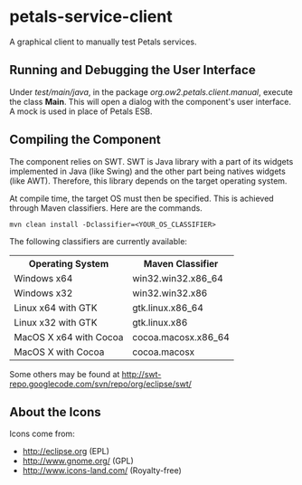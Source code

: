 petals-service-client
=====================

A graphical client to manually test Petals services.


Running and Debugging the User Interface
----------------------------------------

Under *test/main/java*, in the package *org.ow2.petals.client.manual*, execute the class **Main**.
This will open a dialog with the component's user interface. A mock is used in place of Petals ESB.


Compiling the Component
-----------------------

The component relies on SWT.
SWT is Java library with a part of its widgets implemented in Java (like Swing) and the other part being natives widgets (like AWT).
Therefore, this library depends on the target operating system. 

At compile time, the target OS must then be specified.
This is achieved through Maven classifiers. Here are the commands.

	mvn clean install -Dclassifier=<YOUR_OS_CLASSIFIER>


The following classifiers are currently available:

<table>
	<tr>
		<th>Operating System</th>
		<th>Maven Classifier</th>
	</tr>
	<tr>
		<td>Windows x64</td>
		<td>win32.win32.x86_64</td>
	</tr>
	<tr>
		<td>Windows x32</td>
		<td>win32.win32.x86</td>
	</tr>
	<tr>
		<td>Linux x64 with GTK</td>
		<td>gtk.linux.x86_64</td>
	</tr>
	<tr>
		<td>Linux x32 with GTK</td>
		<td>gtk.linux.x86</td>
	</tr>
	<tr>
		<td>MacOS X x64 with Cocoa</td>
		<td>cocoa.macosx.x86_64</td>
	</tr>
	<tr>
		<td>MacOS X with Cocoa</td>
		<td>cocoa.macosx</td>
	</tr>
</table>

Some others may be found at http://swt-repo.googlecode.com/svn/repo/org/eclipse/swt/


About the Icons
---------------

Icons come from:
+ http://eclipse.org (EPL)
+ http://www.gnome.org/ (GPL)
+ http://www.icons-land.com/ (Royalty-free)
